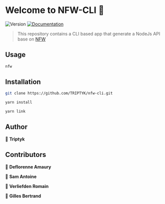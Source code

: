 # Welcome to NFW-CLI 👋
![Version](https://img.shields.io/badge/version-1.0.1-blue.svg?cacheSeconds=2592000)
[![Documentation](https://img.shields.io/badge/documentation-yes-brightgreen.svg)](https://github.com/TRIPTYK/nfw-cli/docs)

> This repository contains a CLI based app that generate a NodeJs API base on [NFW](https://github.com/TRIPTYK/nfw)

## Usage

```sh
nfw
```

## Installation

```sh
git clone https://github.com/TRIPTYK/nfw-cli.git
```

```sh
yarn install
```

```sh
yarn link
```

## Author

👤 **Triptyk**

## Contributors

👤 **Deflorenne Amaury**

👤 **Sam Antoine**

👤 **Verliefden Romain**

👤 **Gilles Bertrand**
